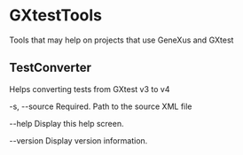 # GXtestTools
Tools that may help on projects that use GeneXus and GXtest

## TestConverter
Helps converting tests from GXtest v3 to v4

  -s, --source    Required. Path to the source XML file

  --help          Display this help screen.

  --version       Display version information.
  
